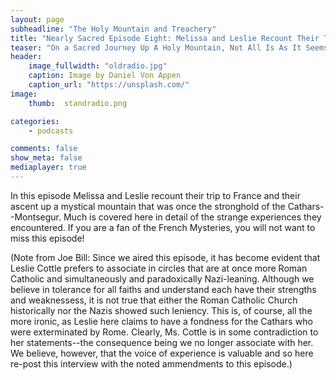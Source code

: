 ```yaml
---
layout: page
subheadline: "The Holy Mountain and Treachery"
title: "Nearly Sacred Episode Eight: Melissa and Leslie Recount Their Trip to France Part One"
teaser: "On a Sacred Journey Up A Holy Mountain, Not All Is As It Seems"
header:
    image_fullwidth: "oldradio.jpg"
    caption: Image by Daniel Von Appen
    caption_url: "https://unsplash.com/"
image:
    thumb:  standradio.png

categories:
    - podcasts

comments: false
show_meta: false
mediaplayer: true
---
```


In this episode Melissa and Leslie recount their trip to France and their ascent up a mystical mountain that was once the stronghold of the Cathars--Montsegur. Much is 
covered here in detail of the strange experiences they encountered. If you are a fan of the French Mysteries, you will not want to miss this episode!

(Note from Joe Bill: Since we aired this episode, it has become evident that Leslie Cottle prefers to associate in circles that are at once more Roman Catholic and 
simultaneously and paradoxically Nazi-leaning. Although we believe in tolerance for all faiths and understand each have their strengths and weaknessess, it is not true 
that either the Roman Catholic Church historically nor the Nazis showed such leniency. This is, of course, all the more ironic, as Leslie here claims to have a 
fondness for the Cathars who were exterminated by Rome. Clearly, Ms. Cottle is in some contradiction to her statements--the consequence being we no longer associate 
with her. We believe, however, that the voice of experience is valuable and so here re-post this interview with the noted ammendments to this episode.)

<audio src="https://ia601501.us.archive.org/16/items/NearlySacred/NearlySacredEpisode8.mp3"></audio>

